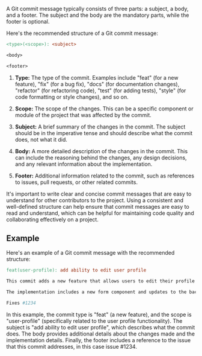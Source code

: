 A Git commit message typically consists of three parts: a subject, a body, and a footer. The subject and the body are the mandatory parts, while the footer is optional.

Here's the recommended structure of a Git commit message:

```makefile
<type>(<scope>): <subject>

<body>

<footer>
```

1. **Type:** The type of the commit. Examples include "feat" (for a new feature), "fix" (for a bug fix), "docs" (for documentation changes), "refactor" (for refactoring code), "test" (for adding tests), "style" (for code formatting or style changes), and so on.

2. **Scope:** The scope of the changes. This can be a specific component or module of the project that was affected by the commit.

3. **Subject:** A brief summary of the changes in the commit. The subject should be in the imperative tense and should describe what the commit does, not what it did.

4. **Body:** A more detailed description of the changes in the commit. This can include the reasoning behind the changes, any design decisions, and any relevant information about the implementation.

5. **Footer:** Additional information related to the commit, such as references to issues, pull requests, or other related commits.

It's important to write clear and concise commit messages that are easy to understand for other contributors to the project. Using a consistent and well-defined structure can help ensure that commit messages are easy to read and understand, which can be helpful for maintaining code quality and collaborating effectively on a project.

Example
-------

Here's an example of a Git commit message with the recommended structure:

```makefile
feat(user-profile): add ability to edit user profile

This commit adds a new feature that allows users to edit their profile information, including their name, email, and profile picture. The feature is accessible through a new "Edit Profile" button on the user profile page.

The implementation includes a new form component and updates to the backend API to handle the updated user information. The feature was implemented using React and Node.js, and was tested using Jest and Enzyme.

Fixes #1234
```

In this example, the commit type is "feat" (a new feature), and the scope is "user-profile" (specifically related to the user profile functionality). The subject is "add ability to edit user profile", which describes what the commit does. The body provides additional details about the changes made and the implementation details. Finally, the footer includes a reference to the issue that this commit addresses, in this case issue #1234.
